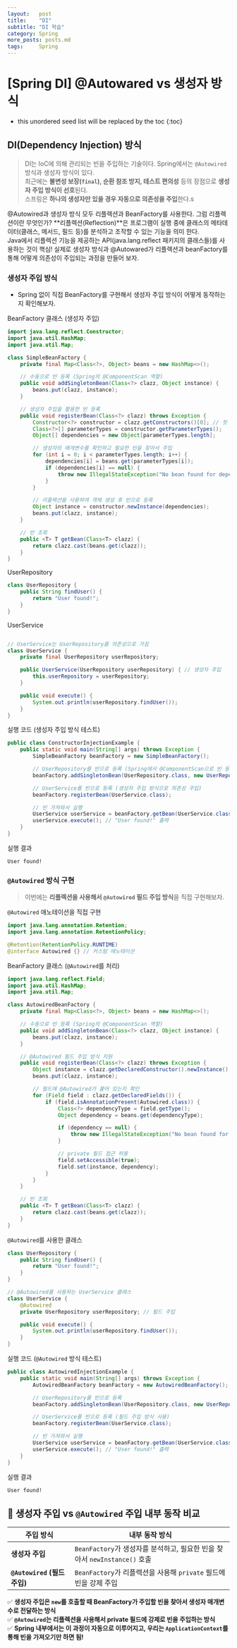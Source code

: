 ```yaml
---
layout:   post
title:    "DI"
subtitle: "DI 학습"
category: Spring
more_posts: posts.md
tags:     Spring
---
```

# [Spring DI] @Autowared vs 생성자 방식

<!--more-->
<!-- Table of contents -->
* this unordered seed list will be replaced by the toc
{:toc}

<!-- text -->

## DI(Dependency Injection) 방식
> DI는 IoC에 의해 관리되는 빈을 주입하는 기술이다. Spring에서는 `@Autowired` 방식과 생성자 방식이 있다.  
> 최근에는 **불변성 보장(`final`), 순환 참조 방지, 테스트 편의성** 등의 장점으로 **생성자 주입 방식이 선호**된다.  
> 스프링은 **하나의 생성자만 있을 경우 자동으로 의존성을 주입**한다.s


@Autowired과 생성자 방식 모두 리플렉션과 BeanFactory를 사용한다. 그럼 리플렉션이란 무엇인가?
**리플렉션(Reflection)**은 프로그램이 실행 중에 클래스의 메타데이터(클래스, 메서드, 필드 등)를 분석하고 조작할 수 있는 기능을 의미 한다.  
Java에서 리플렉션 기능을 제공하는 API(java.lang.reflect 패키지의 클래스들)를 사용하는 것이 핵심!
실제로 생성자 방식과 @Autowared가 리플렉션과 beanFactory를 통해 어떻게 의존성이 주입되는 과정을 만들어 보자.  

### 생성자 주입 방식
- Spring 없이 직접 BeanFactory를 구현해서 생성자 주입 방식이 어떻게 동작하는지 확인해보자.

BeanFactory 클래스 (생성자 주입)
```java
import java.lang.reflect.Constructor;
import java.util.HashMap;
import java.util.Map;

class SimpleBeanFactory {
    private final Map<Class<?>, Object> beans = new HashMap<>();

    // 수동으로 빈 등록 (Spring의 @ComponentScan 역할)
    public void addSingletonBean(Class<?> clazz, Object instance) {
        beans.put(clazz, instance);
    }

    // 생성자 주입을 활용한 빈 등록
    public void registerBean(Class<?> clazz) throws Exception {
        Constructor<?> constructor = clazz.getConstructors()[0]; // 첫 번째 생성자 가져오기
        Class<?>[] parameterTypes = constructor.getParameterTypes();
        Object[] dependencies = new Object[parameterTypes.length];

        // 생성자의 매개변수를 확인하고 필요한 빈을 찾아서 주입
        for (int i = 0; i < parameterTypes.length; i++) {
            dependencies[i] = beans.get(parameterTypes[i]);
            if (dependencies[i] == null) {
                throw new IllegalStateException("No bean found for dependency: " + parameterTypes[i].getName());
            }
        }

        // 리플렉션을 사용하여 객체 생성 후 빈으로 등록
        Object instance = constructor.newInstance(dependencies);
        beans.put(clazz, instance);
    }

    // 빈 조회
    public <T> T getBean(Class<T> clazz) {
        return clazz.cast(beans.get(clazz));
    }
}
```

UserRepository
```java
class UserRepository {
    public String findUser() {
        return "User found!";
    }
}
```

UserService
```java

// UserService는 UserRepository를 의존성으로 가짐
class UserService {
    private final UserRepository userRepository;

    public UserService(UserRepository userRepository) { // 생성자 주입
        this.userRepository = userRepository;
    }

    public void execute() {
        System.out.println(userRepository.findUser());
    }
}

```

실행 코드 (생성자 주입 방식 테스트)
```java
public class ConstructorInjectionExample {
    public static void main(String[] args) throws Exception {
        SimpleBeanFactory beanFactory = new SimpleBeanFactory();

        // UserRepository를 빈으로 등록 (Spring에서 @ComponentScan으로 빈 등록하는 것과 동일)
        beanFactory.addSingletonBean(UserRepository.class, new UserRepository());

        // UserService를 빈으로 등록 (생성자 주입 방식으로 의존성 주입)
        beanFactory.registerBean(UserService.class);

        // 빈 가져와서 실행
        UserService userService = beanFactory.getBean(UserService.class);
        userService.execute(); // "User found!" 출력
    }
}

```

실행 결과
```shell
User found!
```

### `@Autowired` 방식 구현
> 이번에는 **리플렉션을 사용해서 `@Autowired` 필드 주입 방식**을 직접 구현해보자.

`@Autowired` 애노테이션을 직접 구현
```java
import java.lang.annotation.Retention;
import java.lang.annotation.RetentionPolicy;

@Retention(RetentionPolicy.RUNTIME)
@interface Autowired {} // 커스텀 애노테이션
```


BeanFactory 클래스 (`@Autowired`를 처리)
```java
import java.lang.reflect.Field;
import java.util.HashMap;
import java.util.Map;

class AutowiredBeanFactory {
    private final Map<Class<?>, Object> beans = new HashMap<>();

    // 수동으로 빈 등록 (Spring의 @ComponentScan 역할)
    public void addSingletonBean(Class<?> clazz, Object instance) {
        beans.put(clazz, instance);
    }

    // @Autowired 필드 주입 방식 지원
    public void registerBean(Class<?> clazz) throws Exception {
        Object instance = clazz.getDeclaredConstructor().newInstance();
        beans.put(clazz, instance);

        // 필드에 @Autowired가 붙어 있는지 확인
        for (Field field : clazz.getDeclaredFields()) {
            if (field.isAnnotationPresent(Autowired.class)) {
                Class<?> dependencyType = field.getType();
                Object dependency = beans.get(dependencyType);

                if (dependency == null) {
                    throw new IllegalStateException("No bean found for dependency: " + dependencyType.getName());
                }

                // private 필드 접근 허용
                field.setAccessible(true);
                field.set(instance, dependency);
            }
        }
    }

    // 빈 조회
    public <T> T getBean(Class<T> clazz) {
        return clazz.cast(beans.get(clazz));
    }
}
```

`@Autowired`를 사용한 클래스
```java
class UserRepository {
    public String findUser() {
        return "User found!";
    }
}

// @Autowired를 사용하는 UserService 클래스
class UserService {
    @Autowired
    private UserRepository userRepository; // 필드 주입

    public void execute() {
        System.out.println(userRepository.findUser());
    }
}
```

실행 코드 (`@Autowired` 방식 테스트)
```java
public class AutowiredInjectionExample {
    public static void main(String[] args) throws Exception {
        AutowiredBeanFactory beanFactory = new AutowiredBeanFactory();

        // UserRepository를 빈으로 등록
        beanFactory.addSingletonBean(UserRepository.class, new UserRepository());

        // UserService를 빈으로 등록 (필드 주입 방식 사용)
        beanFactory.registerBean(UserService.class);

        // 빈 가져와서 실행
        UserService userService = beanFactory.getBean(UserService.class);
        userService.execute(); // "User found!" 출력
    }
}
```

실행 결과
```
User found!
```

## **📌 생성자 주입 vs `@Autowired` 주입 내부 동작 비교**

| 주입 방식 | 내부 동작 방식 |
|-----------|------------------------------------------------|
| **생성자 주입** | `BeanFactory`가 생성자를 분석하고, 필요한 빈을 찾아서 `newInstance()` 호출 |
| **`@Autowired` (필드 주입)** | `BeanFactory`가 리플렉션을 사용해 `private` 필드에 빈을 강제 주입 |

✅ **생성자 주입은 `new`를 호출할 때 BeanFactory가 주입할 빈을 찾아서 생성자 매개변수로 전달하는 방식**  
✅ **`@Autowired`는 리플렉션을 사용해서 private 필드에 강제로 빈을 주입하는 방식**  
✅ **Spring 내부에서는 이 과정이 자동으로 이루어지고, 우리는 `ApplicationContext`를 통해 빈을 가져오기만 하면 됨!**
